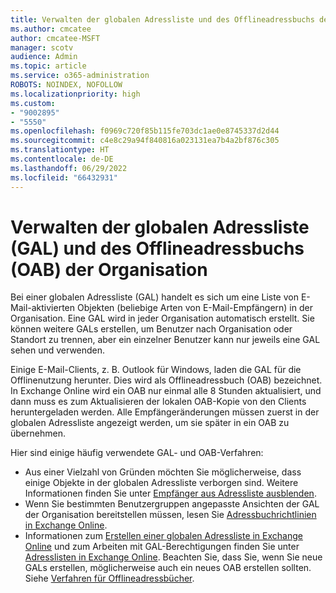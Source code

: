 ```yaml
---
title: Verwalten der globalen Adressliste und des Offlineadressbuchs der Organisation
ms.author: cmcatee
author: cmcatee-MSFT
manager: scotv
audience: Admin
ms.topic: article
ms.service: o365-administration
ROBOTS: NOINDEX, NOFOLLOW
ms.localizationpriority: high
ms.custom:
- "9002895"
- "5550"
ms.openlocfilehash: f0969c720f85b115fe703dc1ae0e8745337d2d44
ms.sourcegitcommit: c4e8c29a94f840816a023131ea7b4a2bf876c305
ms.translationtype: HT
ms.contentlocale: de-DE
ms.lasthandoff: 06/29/2022
ms.locfileid: "66432931"
---
```

# <a name="managing-organization-global-address-list-gal-and-offline-address-book-oab"></a>Verwalten der globalen Adressliste (GAL) und des Offlineadressbuchs (OAB) der Organisation

Bei einer globalen Adressliste (GAL) handelt es sich um eine Liste von E-Mail-aktivierten Objekten (beliebige Arten von E-Mail-Empfängern) in der Organisation. Eine GAL wird in jeder Organisation automatisch erstellt. Sie können weitere GALs erstellen, um Benutzer nach Organisation oder Standort zu trennen, aber ein einzelner Benutzer kann nur jeweils eine GAL sehen und verwenden.

Einige E-Mail-Clients, z. B. Outlook für Windows, laden die GAL für die Offlinenutzung herunter. Dies wird als Offlineadressbuch (OAB) bezeichnet. In Exchange Online wird ein OAB nur einmal alle 8 Stunden aktualisiert, und dann muss es zum Aktualisieren der lokalen OAB-Kopie von den Clients heruntergeladen werden. Alle Empfängeränderungen müssen zuerst in der globalen Adressliste angezeigt werden, um sie später in ein OAB zu übernehmen.

Hier sind einige häufig verwendete GAL- und OAB-Verfahren:

- Aus einer Vielzahl von Gründen möchten Sie möglicherweise, dass einige Objekte in der globalen Adressliste verborgen sind. Weitere Informationen finden Sie unter [Empfänger aus Adressliste ausblenden](https://docs.microsoft.com/exchange/address-books/address-lists/manage-address-lists#hide-recipients-from-address-lists).
- Wenn Sie bestimmten Benutzergruppen angepasste Ansichten der GAL der Organisation bereitstellen müssen, lesen Sie [Adressbuchrichtlinien in Exchange Online](https://docs.microsoft.com/exchange/address-books/address-book-policies/address-book-policies).
- Informationen zum [Erstellen einer globalen Adressliste in Exchange Online](https://docs.microsoft.com/exchange/address-books/address-lists/create-global-address-list) und zum Arbeiten mit GAL-Berechtigungen finden Sie unter [Adresslisten in Exchange Online](https://docs.microsoft.com/exchange/address-books/address-lists/address-lists). Beachten Sie, dass Sie, wenn Sie neue GALs erstellen, möglicherweise auch ein neues OAB erstellen sollten. Siehe [Verfahren für Offlineadressbücher](https://docs.microsoft.com/exchange/address-books/offline-address-books/offline-address-book-procedures).
